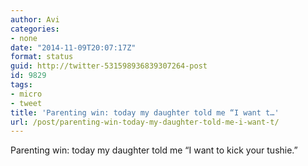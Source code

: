 ```yaml
---
author: Avi
categories:
- none
date: "2014-11-09T20:07:17Z"
format: status
guid: http://twitter-531598936839307264-post
id: 9829
tags:
- micro
- tweet
title: 'Parenting win: today my daughter told me “I want t…'
url: /post/parenting-win-today-my-daughter-told-me-i-want-t/
---
```

Parenting win: today my daughter told me “I want to kick your tushie.”